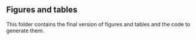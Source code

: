 ## Figures and tables
This folder contains the final version of figures and tables and the code to generate them.
